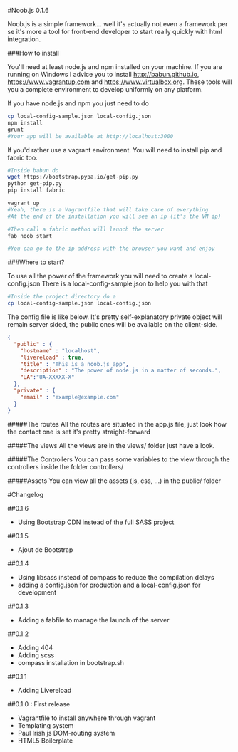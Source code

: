 #Noob.js 0.1.6

Noob.js is a simple framework... well it's actually not even a framework per se it's more a tool for front-end developer to start really quickly with html integration.

###How to install

You'll need at least node.js and npm installed on your machine. If you are running on Windows I advice you to install http://babun.github.io, https://www.vagrantup.com and https://www.virtualbox.org. These tools will you a complete environment to develop uniformly on any platform.

If you have node.js and npm you just need to do

```bash
cp local-config-sample.json local-config.json
npm install
grunt
#Your app will be available at http://localhost:3000
```

If you'd rather use a vagrant environment. You will need to install pip and fabric too.

```bash
#Inside babun do
wget https://bootstrap.pypa.io/get-pip.py
python get-pip.py
pip install fabric
```

```bash
vagrant up
#Yeah, there is a Vagrantfile that will take care of everything
#At the end of the installation you will see an ip (it's the VM ip)

#Then call a fabric method will launch the server
fab noob start

#You can go to the ip address with the browser you want and enjoy
```

###Where to start?

To use all the power of the framework you will need to create a local-config.json
There is a local-config-sample.json to help you with that

```bash
#Inside the project directory do a
cp local-config-sample.json local-config.json
```

The config file is like below. It's pretty self-explanatory
private object will remain server sided, the public ones will be available on the client-side.
```json
{
  "public" : {
    "hostname" : "localhost",
    "livereload" : true,
    "title" : "This is a noob.js app",
    "description" : "The power of node.js in a matter of seconds.",
    "UA":"UA-XXXXX-X"
  },
  "private" : {
    "email" : "example@example.com"
  }
}
```

#####The routes
All the routes are situated in the app.js file, just look how the contact one is set it's pretty straight-forward

#####The views
All the views are in the views/ folder just have a look.

#####The Controllers
You can pass some variables to the view through the controllers inside the folder controllers/

#####Assets
You can view all the assets (js, css, ...) in the public/ folder

#Changelog

##0.1.6
- Using Bootstrap CDN instead of the full SASS project

##0.1.5
- Ajout de Bootstrap

##0.1.4
- Using libsass instead of compass to reduce the compilation delays
- adding a config.json for production and a local-config.json for development

##0.1.3
- Adding a fabfile to manage the launch of the server

##0.1.2
- Adding 404
- Adding scss
- compass installation in bootstrap.sh

##0.1.1
- Adding Livereload

##0.1.0 : First release
- Vagrantfile to install anywhere through vagrant
- Templating system
- Paul Irish js DOM-routing system
- HTML5 Boilerplate
